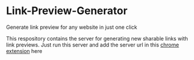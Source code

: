 # Link-Preview-Generator
Generate link preview for any website in just one click 

This respository contains the server for generating new sharable links with link previews. Just run this server and add the server url in this [chrome extension](https://github.com/shubhamk0027/Link-Preview-Generator-Chrome-Extension) here
